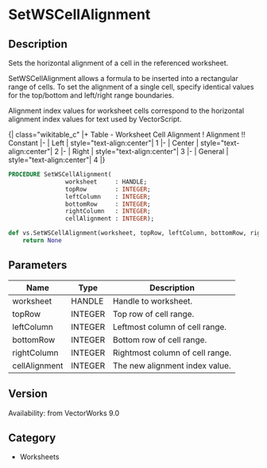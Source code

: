 # SetWSCellAlignment

## Description
Sets the horizontal alignment of a cell in the referenced worksheet.

SetWSCellAlignment allows a formula to be inserted into a rectangular range of cells. To set the alignment of a single cell, specify identical values for the top/bottom and left/right range boundaries.

Alignment index values for worksheet cells correspond to the horizontal alignment index values for text used by VectorScript.

{| class="wikitable_c"
|+ Table - Worksheet Cell Alignment
! Alignment !! Constant
|- 
| Left
| style="text-align:center"| 1
|- 
| Center
| style="text-align:center"| 2
|- 
| Right
| style="text-align:center"| 3
|- 
| General
| style="text-align:center"| 4
|}

```pascal
PROCEDURE SetWSCellAlignment(
				worksheet     : HANDLE;
				topRow        : INTEGER;
				leftColumn    : INTEGER;
				bottomRow     : INTEGER;
				rightColumn   : INTEGER;
				cellAlignment : INTEGER);
```

```python
def vs.SetWSCellAlignment(worksheet, topRow, leftColumn, bottomRow, rightColumn, cellAlignment):
    return None
```

## Parameters
|Name|Type|Description|
|---|---|---|
|worksheet|HANDLE|Handle to worksheet.|
|topRow|INTEGER|Top row of cell range.|
|leftColumn|INTEGER|Leftmost column of cell range.|
|bottomRow|INTEGER|Bottom row of cell range.|
|rightColumn|INTEGER|Rightmost column of cell range.|
|cellAlignment|INTEGER|The new alignment index value.|

## Version
Availability: from VectorWorks 9.0

## Category
* Worksheets

